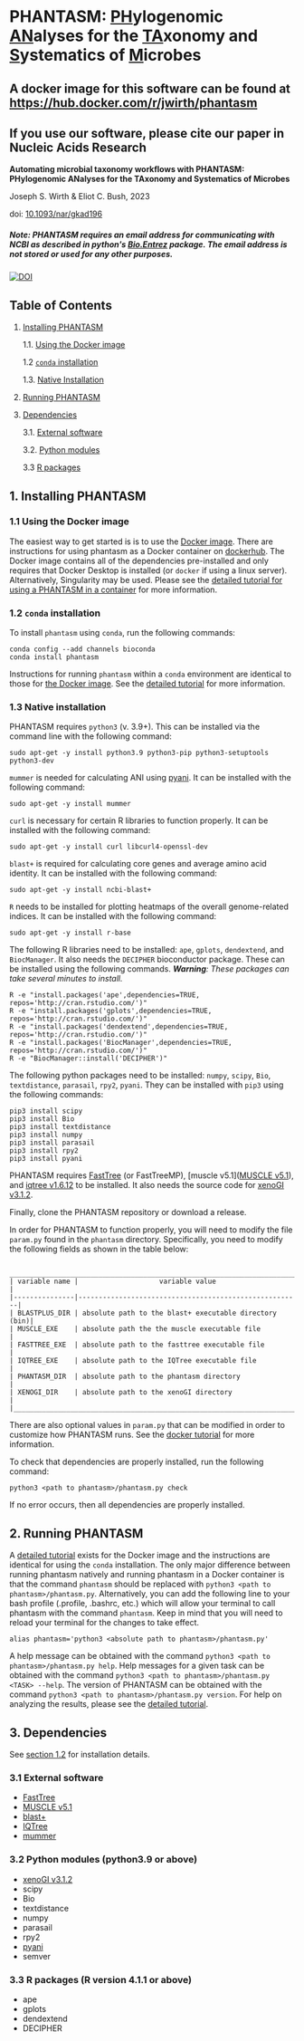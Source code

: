 
# PHANTASM: <ins>PH</ins>ylogenomic <ins>AN</ins>alyses for the <ins>TA</ins>xonomy and <ins>S</ins>ystematics of <ins>M</ins>icrobes

## A docker image for this software can be found at https://hub.docker.com/r/jwirth/phantasm

## If you use our software, please cite our paper in Nucleic Acids Research
**Automating microbial taxonomy workflows with PHANTASM: PHylogenomic ANalyses for the TAxonomy and Systematics of Microbes**

Joseph S. Wirth & Eliot C. Bush, 2023

doi: [10.1093/nar/gkad196](https://doi.org/10.1093/nar/gkad196)

##### Note: PHANTASM requires an email address for communicating with NCBI as described in python's [Bio.Entrez](https://biopython.org/docs/latest/api/Bio.Entrez.html) package. The email address is not stored or used for any other purposes.

[![DOI](https://zenodo.org/badge/457891194.svg)](https://zenodo.org/badge/latestdoi/457891194)

## Table of Contents
1. [Installing PHANTASM](#1-installing-phantasm)

    1.1. [Using the Docker image](#11-using-the-docker-image)

    1.2 [`conda` installation](#12-conda-installation)
    
    1.3. [Native Installation](#13-native-installation)
    
2. [Running PHANTASM](#2-running-phantasm)

3. [Dependencies](#3-dependencies)

    3.1. [External software](#31-external-software)
    
    3.2. [Python modules](#32-python-modules-python39-or-above)
    
    3.3 [R packages](#33-r-packages-r-version-411-or-above)

## 1. Installing PHANTASM
### 1.1 Using the Docker image
The easiest way to get started is is to use the [Docker image](https://hub.docker.com/r/jwirth/phantasm). There are instructions for using phantasm as a Docker container on [dockerhub](https://hub.docker.com/r/jwirth/phantasm). The Docker image contains all of the dependencies pre-installed and only requires that Docker Desktop is installed (or `docker` if using a linux server). Alternatively, Singularity may be used. Please see the [detailed tutorial for using a PHANTASM in a container](https://github.com/dr-joe-wirth/phantasm/blob/master/docker_build_files/README.md) for more information.


### 1.2 `conda` installation
To install `phantasm` using `conda`, run the following commands:

    conda config --add channels bioconda
    conda install phantasm

Instructions for running `phantasm` within a `conda` environment are identical to those for [the Docker image](#11-using-the-docker-image). See the [detailed tutorial](https://github.com/dr-joe-wirth/phantasm/blob/master/docker_build_files/README.md) for more information.


### 1.3 Native installation
PHANTASM requires `python3` (v. 3.9+). This can be installed via the command line with the following command:

    sudo apt-get -y install python3.9 python3-pip python3-setuptools python3-dev
          
`mummer` is needed for calculating ANI using [pyani](https://github.com/widdowquinn/pyani). It can be installed with the following command:

    sudo apt-get -y install mummer

`curl` is necessary for certain R libraries to function properly. It can be installed with the following command:

    sudo apt-get -y install curl libcurl4-openssl-dev

`blast+` is required for calculating core genes and average amino acid identity. It can be installed with the following command:

    sudo apt-get -y install ncbi-blast+

`R` needs to be installed for plotting heatmaps of the overall genome-related indices. It can be installed with the following command:

    sudo apt-get -y install r-base

The following R libraries need to be installed: `ape`, `gplots`, `dendextend`, and `BiocManager`. It also needs the `DECIPHER` bioconductor package. These can be installed using the following commands. _**Warning**: These packages can take several minutes to install._

    R -e "install.packages('ape',dependencies=TRUE, repos='http://cran.rstudio.com/')"
    R -e "install.packages('gplots',dependencies=TRUE, repos='http://cran.rstudio.com/')"
    R -e "install.packages('dendextend',dependencies=TRUE, repos='http://cran.rstudio.com/')"
    R -e "install.packages('BiocManager',dependencies=TRUE, repos='http://cran.rstudio.com/')"
    R -e "BiocManager::install('DECIPHER')"

The following python packages need to be installed: `numpy`, `scipy`, `Bio`, `textdistance`, `parasail`, `rpy2`, `pyani`. They can be installed with `pip3` using the following commands:

    pip3 install scipy
    pip3 install Bio
    pip3 install textdistance
    pip3 install numpy
    pip3 install parasail
    pip3 install rpy2
    pip3 install pyani

PHANTASM requires [FastTree](https://www.microbesonline.org/fasttree/) (or FastTreeMP), [muscle v5.1]([MUSCLE v5.1](https://github.com/rcedgar/muscle/releases/tag/5.1.0)), and [iqtree v1.6.12](http://www.iqtree.org/#download) to be installed. It also needs the source code for [xenoGI v3.1.2](https://github.com/dr-joe-wirth/xenoGI/releases/tag/v3.1.2).

Finally, clone the PHANTASM repository or download a release.

In order for PHANTASM to function properly, you will need to modify the file `param.py` found in the `phantasm` directory. Specifically, you need to modify the following fields as shown in the table below:

     _______________________________________________________________________
    | variable name |                    variable value                     |
    |---------------|-------------------------------------------------------|
    | BLASTPLUS_DIR | absolute path to the blast+ executable directory (bin)|
    | MUSCLE_EXE    | absolute path the the muscle executable file          |
    | FASTTREE_EXE  | absolute path to the fasttree executable file         |
    | IQTREE_EXE    | absolute path to the IQTree executable file           |
    | PHANTASM_DIR  | absolute path to the phantasm directory               |
    | XENOGI_DIR    | absolute path to the xenoGI directory                 |
    |_______________________________________________________________________|

There are also optional values in `param.py` that can be modified in order to customize how PHANTASM runs. See the [docker tutorial](https://github.com/dr-joe-wirth/phantasm/blob/master/docker_build_files/README.md#22-modifying-phantasms-settings-optional) for more information.

To check that dependencies are properly installed, run the following command:

    python3 <path to phantasm>/phantasm.py check

If no error occurs, then all dependencies are properly installed.


## 2. Running PHANTASM
A [detailed tutorial](https://github.com/dr-joe-wirth/phantasm/blob/master/docker_build_files/README.md#3-running-phantasm) exists for the Docker image and the instructions are identical for using the `conda` installation. The only major difference between running phantasm natively and running phantasm in a Docker container is that the command `phantasm` should be replaced with `python3 <path to phantasm>/phantasm.py`. Alternatively, you can add the following line to your bash profile (.profile, .bashrc, etc.) which will allow your terminal to call phantasm with the command `phantasm`. Keep in mind that you will need to reload your terminal for the changes to take effect.

    alias phantasm='python3 <absolute path to phantasm>/phantasm.py'

A help message can be obtained with the command `python3 <path to phantasm>/phantasm.py help`. Help messages for a given task can be obtained with the command `python3 <path to phantasm>/phantasm.py <TASK> --help`. The version of PHANTASM can be obtained with the command `python3 <path to phantasm>/phantasm.py version`. For help on analyzing the results, please see the [detailed tutorial](https://github.com/dr-joe-wirth/phantasm/blob/master/docker_build_files/README.md#4-analyzing-the-results).

## 3. Dependencies
See [section 1.2](#12-native-installation) for installation details.

### 3.1 External software
  * [FastTree](http://www.microbesonline.org/fasttree/)
  * [MUSCLE v5.1](https://github.com/rcedgar/muscle/releases/tag/5.1.0)
  * [blast+](https://blast.ncbi.nlm.nih.gov/Blast.cgi?PAGE_TYPE=BlastDocs&DOC_TYPE=Download)
  * [IQTree](http://www.iqtree.org/#download)
  * [mummer](https://github.com/mummer4/mummer)

### 3.2 Python modules (python3.9 or above)
  * [xenoGI v3.1.2](https://github.com/dr-joe-wirth/xenoGI/releases/tag/v3.1.2)
  * scipy
  * Bio
  * textdistance
  * numpy
  * parasail
  * rpy2
  * [pyani](https://github.com/widdowquinn/pyani)
  * semver

### 3.3 R packages (R version 4.1.1 or above)
  * ape
  * gplots
  * dendextend
  * DECIPHER
